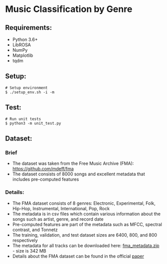 # Music Classification by Genre


## Requirements:
* Python 3.6+
* LibROSA
* NumPy
* Matplotlib
* tqdm

## Setup:
```
# Setup environment
$ ./setup_env.sh -i -m
```

## Test:
```
# Run unit tests
$ python3 -m unit_test.py
```

## Dataset:
### Brief
* The dataset was taken from the Free Music Archive (FMA): https://github.com/mdeff/fma
* The dataset consists of 8000 songs and excellent metadata that includes pre-computed features

### Details:
* The FMA dataset consists of 8 genres: Electronic, Experimental, Folk, Hip-Hop, Instrumental, International, Pop, Rock
* The metadata is in csv files which contain various information about the songs such as artist, genre, and record date
* Pre-computed features are part of the metadata such as MFCC, spectral contrast, and Tonnetz
* The training, validation, and test dataset sizes are 6400, 800, and 800 respectively 
* The metadata for all tracks can be downloaded here: [fma_metadata.zip](https://os.unil.cloud.switch.ch/fma/fma_metadata.zip) - size is 342 MB
* Details about the FMA dataset can be found in the official [paper](https://arxiv.org/pdf/1612.01840.pdf)


